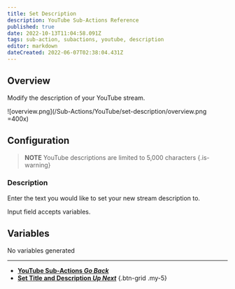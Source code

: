 ```yaml
---
title: Set Description
description: YouTube Sub-Actions Reference
published: true
date: 2022-10-13T11:04:58.091Z
tags: sub-action, subactions, youtube, description
editor: markdown
dateCreated: 2022-06-07T02:38:04.431Z
---
```


## Overview

Modify the description of your YouTube stream.

![overview.png](/Sub-Actions/YouTube/set-description/overview.png =400x)

## Configuration

> **NOTE**
> YouTube descriptions are limited to 5,000 characters
{.is-warning}

### Description

Enter the text you would like to set your new stream description to.

Input field accepts variables.

## Variables
No variables generated

---

- [<i class="mdi mdi-chevron-left"></i>**YouTube Sub-Actions *Go Back***](/en/Sub-Actions/YouTube)
- [<i class="mdi mdi-youtube text--youtube"></i>**Set Title and Description *Up Next***](/en/Sub-Actions/YouTube/Set-Title-Description)
{.btn-grid .my-5}